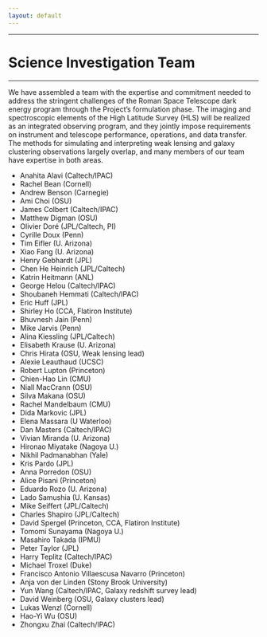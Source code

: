 ```yaml
---
layout: default
---
```


***

# Science Investigation Team

***

We have assembled a team with the expertise and commitment needed to address the stringent challenges of the Roman Space Telescope dark energy program through the Project’s formulation phase. The imaging and spectroscopic elements of the High Latitude Survey (HLS) will be realized as an integrated observing program, and they jointly impose requirements on instrument and telescope performance, operations, and data transfer. The methods for simulating and interpreting weak lensing and galaxy clustering observations largely overlap, and many members of our team have expertise in both areas. 

- Anahita Alavi (Caltech/IPAC)
- Rachel Bean (Cornell)
- Andrew Benson (Carnegie)
- Ami Choi (OSU)
- James Colbert (Caltech/IPAC)
- Matthew Digman (OSU)
- Olivier Doré (JPL/Caltech, PI)
- Cyrille Doux (Penn)
- Tim Eifler (U. Arizona)
- Xiao Fang (U. Arizona)
- Henry Gebhardt (JPL)
- Chen He Heinrich (JPL/Caltech)
- Katrin Heitmann (ANL)
- George Helou (Caltech/IPAC)
- Shoubaneh Hemmati (Caltech/IPAC)
- Eric Huff (JPL)
- Shirley Ho (CCA, Flatiron Institute)
- Bhuvnesh Jain (Penn)
- Mike Jarvis (Penn)
- Alina Kiessling (JPL/Caltech)
- Elisabeth Krause (U. Arizona)
- Chris Hirata (OSU, Weak lensing lead)
- Alexie Leauthaud (UCSC)
- Robert Lupton (Princeton)
- Chien-Hao Lin (CMU)
- Niall MacCrann (OSU)
- Silva Makana (OSU)
- Rachel Mandelbaum (CMU)
- Dida Markovic (JPL)
- Elena Massara (U Waterloo)
- Dan Masters (Caltech/IPAC)
- Vivian Miranda (U. Arizona)
- Hironao Miyatake (Nagoya U.) 
- Nikhil Padmanabhan (Yale)
- Kris Pardo (JPL)
- Anna Porredon (OSU)
- Alice Pisani (Princeton)
- Eduardo Rozo (U. Arizona)
- Lado Samushia (U. Kansas)
- Mike Seiffert (JPL/Caltech)
- Charles Shapiro (JPL/Caltech)
- David Spergel (Princeton, CCA, Flatiron Institute)
- Tomomi Sunayama (Nagoya U.)
- Masahiro Takada (IPMU)
- Peter Taylor (JPL)
- Harry Teplitz (Caltech/IPAC)
- Michael Troxel (Duke)
- Francisco Antonio Villaescusa Navarro (Princeton)
- Anja von der Linden (Stony Brook University)
- Yun Wang (Caltech/IPAC, Galaxy redshift survey lead)
- David Weinberg (OSU, Galaxy clusters lead)
- Lukas Wenzl (Cornell)
- Hao-Yi Wu (OSU)
- Zhongxu Zhai (Caltech/IPAC)
